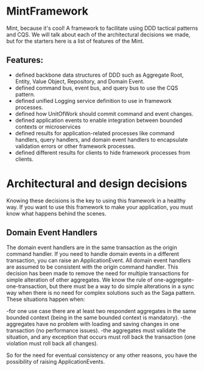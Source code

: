 # MintFramework
Mint, because it's cool! 
A framework to facilitate using DDD tactical patterns and CQS. 
We will talk about each of the architectural decisions we made, but for the starters here is a list of features of the Mint.

## Features:
- defined backbone data structures of DDD such as Aggregate Root, Entity, Value Object, Repository, and Domain Event.
- defined command bus, event bus, and query bus to use the CQS pattern.
- defined unified Logging service definition to use in framework processes.
- defined how UnitOfWork should commit command and event changes.
- defined application events to enable integration between bounded contexts or microservices
- defined results for application-related processes like command handlers, query handlers, and domain event handlers to encapsulate validation errors or other framework processes.
- defined different results for clients to hide framework processes from clients. 

# Architectural and design decisions
Knowing these decisions is the key to using this framework in a healthy way. If you want to use this framework to make your application, you must know what happens behind the scenes.
## Domain Event Handlers 
The domain event handlers are in the same transaction as the origin command handler. If you need to handle domain events in a different transaction, you can raise an ApplicationEvent. All domain event handlers are assumed to be consistent with the origin command handler. This decision has been made to remove the need for multiple transactions for simple alteration of other aggregates. We know the rule of one-aggregate-one-transaction, but there must be a way to do simple alterations in a sync way when there is no need for complex solutions such as the Saga pattern. 
These situations happen when:

-for one use case there are at least two respondent aggregates in the same bounded context (being in the same bounded context is mandatory). 
-the aggregates have no problem with loading and saving changes in one transaction (no performance issues).
-the aggregates must validate the situation, and any exception that occurs must roll back the transaction (one violation must roll back all changes).

So for the need for eventual consistency or any other reasons, you have the possibility of raising ApplicationEvents. 
